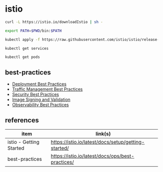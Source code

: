 # istio

```bash
curl -L https://istio.io/downloadIstio | sh -
```

```bash
export PATH=$PWD/bin:$PATH
```

```bash
kubectl apply -f https://raw.githubusercontent.com/istio/istio/release-1.24/samples/bookinfo/platform/kube/bookinfo.yaml
```

```bash
kubectl get services
```

```bash
kubectl get pods
```

## best-practices

- [Deployment Best Practices](https://istio.io/latest/docs/ops/best-practices/deployment/)
- [Traffic Management Best Practices](https://istio.io/latest/docs/ops/best-practices/traffic-management/)
- [Security Best Practices](https://istio.io/latest/docs/ops/best-practices/security/)
- [Image Signing and Validation](https://istio.io/latest/docs/ops/best-practices/image-signing-validation/)
- [Observability Best Practices](https://istio.io/latest/docs/ops/best-practices/observability/)

## references

| item                    | link(s)                                             |
| ----------------------- | --------------------------------------------------- |
| istio - Getting Started | https://istio.io/latest/docs/setup/getting-started/ |
| best-practices          | https://istio.io/latest/docs/ops/best-practices/    |
